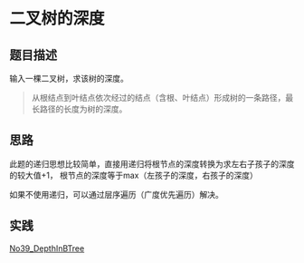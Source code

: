 

# 二叉树的深度

## 题目描述
输入一棵二叉树，求该树的深度。
> 从根结点到叶结点依次经过的结点（含根、叶结点）形成树的一条路径，最长路径的长度为树的深度。

## 思路
此题的递归思想比较简单，直接用递归将根节点的深度转换为求左右子孩子的深度的较大值+1，
根节点的深度等于max（左孩子的深度，右孩子的深度）

如果不使用递归，可以通过层序遍历（广度优先遍历）解决。

## 实践

[No39_DepthInBTree](/algorithms-demo/src/main/java/space/pankui/coding/interviews/No39_DepthInBTree.java)
